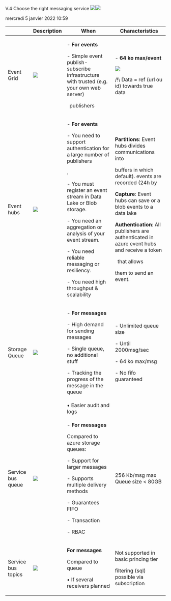 ﻿V.4 Choose the right messaging service ![](Aspose.Words.4285fe98-9927-4b48-a773-b67ac6632ff4.001.png)![](Aspose.Words.4285fe98-9927-4b48-a773-b67ac6632ff4.002.png)

mercredi 5 janvier 2022  10:59 



||Description |When |Characteristics |
| :- | - | - | - |
|Event Grid |![](Aspose.Words.4285fe98-9927-4b48-a773-b67ac6632ff4.003.png)|<p>- **For events** </p><p>- Simple event publish-subscribe infrastructure with trusted (e.g. your own web server)</p><p>` `publishers</p>|<p>- **64 ko max/event** </p><p>![](Aspose.Words.4285fe98-9927-4b48-a773-b67ac6632ff4.004.png)</p><p>/!\ Data = ref (url ou id) towards true data </p>|
|Event hubs |![](Aspose.Words.4285fe98-9927-4b48-a773-b67ac6632ff4.005.png)|<p>- **For events** </p><p>- You need to support authentication for a large number of publishers</p><p>. </p><p>- You must register an event stream in Data Lake or Blob storage. </p><p>- You need an aggregation or analysis of your event stream. </p><p>- You need reliable messaging or resiliency. </p><p>- You need high throughput & scalability </p>|<p>**Partitions**: Event hubs divides communications into</p><p>buffers in which default).  events are recorded (24h by</p><p>**Capture**: Event hubs can save or a blob  events to a data lake</p><p>**Authentication**: All publishers are authenticated in azure event hubs and receive a token</p><p>` `that allows</p><p>them to send an event. </p>|
|Storage Queue |![](Aspose.Words.4285fe98-9927-4b48-a773-b67ac6632ff4.006.png)|<p>- **For messages** </p><p>- High demand for sending messages </p><p>- Single queue, no additional stuff </p><p>- Tracking the progress of the message in the queue </p>|<p>- Unlimited queue size </p><p>- Until 2000msg/sec </p><p>- 64 ko max/msg </p><p>- No fifo guaranteed </p>|
|||• Easier audit and logs ||
|Service bus queue |![](Aspose.Words.4285fe98-9927-4b48-a773-b67ac6632ff4.007.png)|<p>- **For messages** </p><p>Compared to azure storage queues: </p><p>- Support for larger messages </p><p>- Supports multiple delivery methods </p><p>- Guarantees FIFO </p><p>- Transaction </p><p>- RBAC </p>|256 Kb/msg max Queue size < 80GB |
|Service bus topics |![](Aspose.Words.4285fe98-9927-4b48-a773-b67ac6632ff4.008.png)|<p>**For messages** </p><p>Compared to queue  </p><p>• If several receivers planned </p>|<p>Not supported in basic princing tier   </p><p>filtering (sql) possible via subscription                                           </p>|

